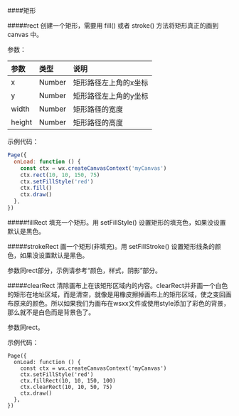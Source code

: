 ####矩形

#####rect
创建一个矩形，需要用 fill() 或者 stroke() 方法将矩形真正的画到 canvas 中。

参数：

|参数	|类型	|说明|
| :--- | :--- | :--- |
|x	|Number	|矩形路径左上角的x坐标|
|y	|Number	|矩形路径左上角的y坐标|
|width	|Number	|矩形路径的宽度|
|height	|Number|	矩形路径的高度|

示例代码：

```js
Page({
  onLoad: function () {
    const ctx = wx.createCanvasContext('myCanvas')
    ctx.rect(10, 10, 150, 75)
    ctx.setFillStyle('red')
    ctx.fill()
    ctx.draw()
  },
})
```
#####fillRect
填充一个矩形。用 setFillStyle() 设置矩形的填充色，如果没设置默认是黑色。

#####strokeRect
画一个矩形(非填充)。用 setFillStroke() 设置矩形线条的颜色，如果没设置默认是黑色。

参数同rect部分，示例请参考“颜色，样式，阴影”部分。

#####clearRect
清除画布上在该矩形区域内的内容。clearRect并非画一个白色的矩形在地址区域，而是清空，就像是用橡皮擦掉画布上的矩形区域，使之变回画布原来的颜色。所以如果我们为画布在wsxx文件或使用style添加了彩色的背景，那么就不是白色而是背景色了。

参数同rect。

示例代码：
```
Page({
  onLoad: function () {
    const ctx = wx.createCanvasContext('myCanvas')
    ctx.setFillStyle('red')
    ctx.fillRect(10, 10, 150, 100) 
    ctx.clearRect(10, 10, 50, 75)
    ctx.draw()
  },
})
```